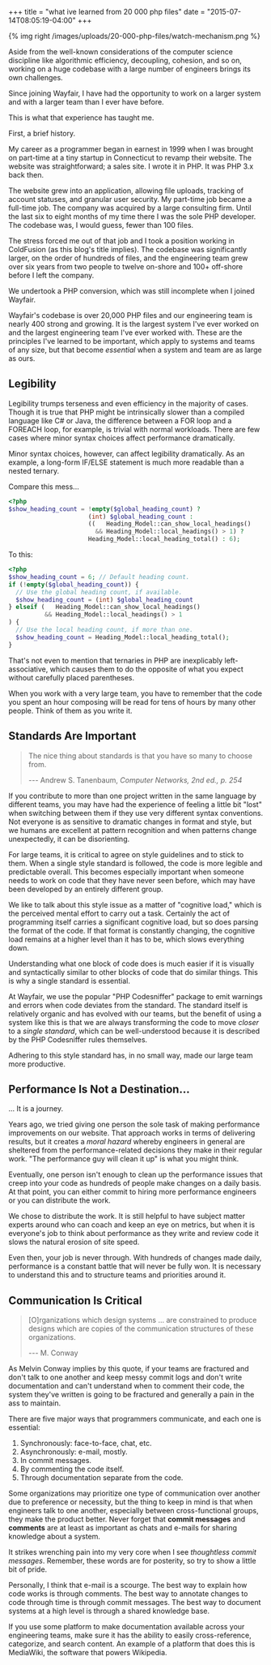 +++
title = "what ive learned from 20 000 php files"
date = "2015-07-14T08:05:19-04:00"
+++

{% img right /images/uploads/20-000-php-files/watch-mechanism.png %}

Aside from the well-known considerations of the computer science discipline like
algorithmic efficiency, decoupling, cohesion, and so on, working on a huge
codebase with a large number of engineers brings its own challenges.

Since joining Wayfair, I have had the opportunity to work on a larger system and
with a larger team than I ever have before.

This is what that experience has taught me. <!--more-->

First, a brief history.

My career as a programmer began in earnest in 1999 when I was brought on
part-time at a tiny startup in Connecticut to revamp their website. The website
was straightforward; a sales site. I wrote it in PHP. It was PHP 3.x back then.

The website grew into an application, allowing file uploads, tracking of account
statuses, and granular user security. My part-time job became a full-time
job. The company was acquired by a large consulting firm. Until the last six to
eight months of my time there I was the sole PHP developer. The codebase was, I
would guess, fewer than 100 files.

The stress forced me out of that job and I took a position working in ColdFusion
(as this blog's title implies). The codebase was significantly larger, on the
order of hundreds of files, and the engineering team grew over six years from
two people to twelve on-shore and 100+ off-shore before I left the company.

We undertook a PHP conversion, which was still incomplete when I joined Wayfair.

Wayfair's codebase is over 20,000 PHP files and our engineering team is nearly
400 strong and growing. It is the largest system I've ever worked on and the
largest engineering team I've ever worked with. These are the principles I've
learned to be important, which apply to systems and teams of any size, but that
become *essential* when a system and team are as large as ours.

## Legibility ##

Legibility trumps terseness and even efficiency in the majority of cases. Though
it is true that PHP might be intrinsically slower than a compiled language like
C# or Java, the difference between a FOR loop and a FOREACH loop, for
example, is trivial with normal workloads. There are few cases where minor
syntax choices affect performance dramatically.

Minor syntax choices, however, can affect legibility dramatically. As an
example, a long-form IF/ELSE statement is much more readable than a
nested ternary.

Compare this mess...

```php
<?php
$show_heading_count = !empty($global_heading_count) ?
                      (int) $global_heading_count :
                      ((   Heading_Model::can_show_local_headings()
                        && Heading_Model::local_headings() > 1) ?
                      Heading_Model::local_heading_total() : 6);
```

To this:

```php
<?php
$show_heading_count = 6; // Default heading count.
if (!empty($global_heading_count)) {
  // Use the global heading count, if available.
  $show_heading_count = (int) $global_heading_count
} elseif (   Heading_Model::can_show_local_headings()
          && Heading_Model::local_headings() > 1
) {
  // Use the local heading count, if more than one.
  $show_heading_count = Heading_Model::local_heading_total();
}
```

That's not even to mention that ternaries in PHP are inexplicably
left-associative, which causes them to do the opposite of what you expect
without carefully placed parentheses.

When you work with a very large team, you have to remember that the code you
spent an hour composing will be read for tens of hours by many other
people. Think of them as you write it.

## Standards Are Important ##

> The nice thing about standards is that you have so many to choose from.
>
> --- Andrew S. Tanenbaum, *Computer Networks, 2nd ed., p. 254*

If you contribute to more than one project written in the same language by
different teams, you may have had the experience of feeling a little bit "lost"
when switching between them if they use very different syntax conventions. Not
everyone is as sensitive to dramatic changes in format and style, but we humans
are excellent at pattern recognition and when patterns change unexpectedly, it
can be disorienting.

For large teams, it is critical to agree on style guidelines and to stick to
them. When a single style standard is followed, the code is more legible and
predictable overall. This becomes especially important when someone needs to
work on code that they have never seen before, which may have been developed by
an entirely different group.

We like to talk about this style issue as a matter of "cognitive load," which
is the perceived mental effort to carry out a task. Certainly the act of
programming itself carries a significant cognitive load, but so does parsing the
format of the code. If that format is constantly changing, the cognitive load
remains at a higher level than it has to be, which slows everything down.

Understanding what one block of code does is much easier if it is visually and
syntactically similar to other blocks of code that do similar things. This is
why a single standard is essential.

At Wayfair, we use the popular "PHP Codesniffer" package to emit warnings and
errors when code deviates from the standard. The standard itself is relatively
organic and has evolved with our teams, but the benefit of using a system like
this is that we are always transforming the code to move *closer* to a *single
standard*, which can be well-understood because it is described by the PHP
Codesniffer rules themselves.

Adhering to this style standard has, in no small way, made our large team more
productive.

## Performance Is Not a Destination... ##

... It is a journey.

Years ago, we tried giving one person the sole task of making performance
improvements on our website. That approach works in terms of delivering results,
but it creates a *moral hazard* whereby engineers in general are sheltered from
the performance-related decisions they make in their regular work. "The
performance guy will clean it up" is what you might think.

Eventually, one person isn't enough to clean up the performance issues that
creep into your code as hundreds of people make changes on a daily basis. At
that point, you can either commit to hiring more performance engineers or you
can distribute the work.

We chose to distribute the work. It is still helpful to have subject matter
experts around who can coach and keep an eye on metrics, but when it is
everyone's job to think about performance as they write and review code it
slows the natural erosion of site speed.

Even then, your job is never through. With hundreds of changes made daily,
performance is a constant battle that will never be fully won. It is necessary
to understand this and to structure teams and priorities around it.

## Communication Is Critical ##

> [O]rganizations which design systems ... are constrained to produce designs which
> are copies of the communication structures of these organizations.
>
> --- M. Conway

As Melvin Conway implies by this quote, if your teams are fractured and don't
talk to one another and keep messy commit logs and don't write documentation and
can't understand when to comment their code, the system they've written is going
to be fractured and generally a pain in the ass to maintain.

There are five major ways that programmers communicate, and each one is essential:

1. Synchronously: face-to-face, chat, etc.
2. Asynchronously: e-mail, mostly.
3. In commit messages.
4. By commenting the code itself.
5. Through documentation separate from the code.

Some organizations may prioritize one type of communication over another due to
preference or necessity, but the thing to keep in mind is that when engineers
talk to one another, especially between cross-functional groups, they make the
product better. Never forget that **commit messages** and **comments** are
at least as important as chats and e-mails for sharing knowledge about a system.

It strikes wrenching pain into my very core when I see *thoughtless commit
messages*. Remember, these words are for posterity, so try to show a little bit
of pride.

Personally, I think that e-mail is a scourge. The best way to explain how code
works is through comments. The best way to annotate changes to code through time
is through commit messages. The best way to document systems at a high level is
through a shared knowledge base.

If you use some platform to make documentation available across your engineering
teams, make sure it has the ability to easily cross-reference, categorize, and
search content. An example of a platform that does this is MediaWiki, the
software that powers Wikipedia.

